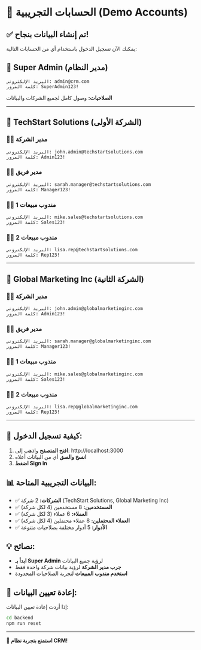 # 🔐 الحسابات التجريبية (Demo Accounts)

## ✅ تم إنشاء البيانات بنجاح!

يمكنك الآن تسجيل الدخول باستخدام أي من الحسابات التالية:

## 👑 Super Admin (مدير النظام)
```
البريد الإلكتروني: admin@crm.com
كلمة المرور: SuperAdmin123!
```
**الصلاحيات:** وصول كامل لجميع الشركات والبيانات

---

## 🏢 TechStart Solutions (الشركة الأولى)

### 👨‍💼 مدير الشركة
```
البريد الإلكتروني: john.admin@techstartsolutions.com
كلمة المرور: Admin123!
```

### 👩‍💼 مدير فريق
```
البريد الإلكتروني: sarah.manager@techstartsolutions.com
كلمة المرور: Manager123!
```

### 👨‍💻 مندوب مبيعات 1
```
البريد الإلكتروني: mike.sales@techstartsolutions.com
كلمة المرور: Sales123!
```

### 👩‍💻 مندوب مبيعات 2
```
البريد الإلكتروني: lisa.rep@techstartsolutions.com
كلمة المرور: Rep123!
```

---

## 🏢 Global Marketing Inc (الشركة الثانية)

### 👨‍💼 مدير الشركة
```
البريد الإلكتروني: john.admin@globalmarketinginc.com
كلمة المرور: Admin123!
```

### 👩‍💼 مدير فريق
```
البريد الإلكتروني: sarah.manager@globalmarketinginc.com
كلمة المرور: Manager123!
```

### 👨‍💻 مندوب مبيعات 1
```
البريد الإلكتروني: mike.sales@globalmarketinginc.com
كلمة المرور: Sales123!
```

### 👩‍💻 مندوب مبيعات 2
```
البريد الإلكتروني: lisa.rep@globalmarketinginc.com
كلمة المرور: Rep123!
```

---

## 🚀 كيفية تسجيل الدخول:

1. **افتح المتصفح** واذهب إلى: http://localhost:3000
2. **انسخ والصق** أي من البيانات أعلاه
3. **اضغط Sign in**

## 📊 البيانات التجريبية المتاحة:

- ✅ **الشركات:** 2 شركة (TechStart Solutions, Global Marketing Inc)
- ✅ **المستخدمين:** 8 مستخدمين (4 لكل شركة)
- ✅ **العملاء:** 6 عملاء (3 لكل شركة)
- ✅ **العملاء المحتملين:** 8 عملاء محتملين (4 لكل شركة)
- ✅ **الأدوار:** 5 أدوار مختلفة بصلاحيات متنوعة

## 💡 نصائح:

- **ابدأ بـ Super Admin** لرؤية جميع البيانات
- **جرب مدير الشركة** لرؤية بيانات شركة واحدة فقط
- **استخدم مندوب المبيعات** لتجربة الصلاحيات المحدودة

## 🔄 إعادة تعيين البيانات:

إذا أردت إعادة تعيين البيانات:
```bash
cd backend
npm run reset
```

---

**🎉 استمتع بتجربة نظام CRM!**












